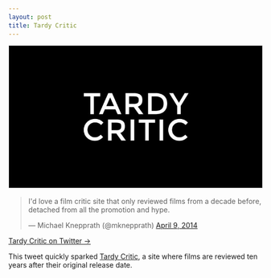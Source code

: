```yaml
---
layout: post
title: Tardy Critic
---
```


<img class="aligncenter" style="border:1px solid #e8e8e8" src="/images/tardycritic.jpg" alt="design prompts" />

<blockquote class="twitter-tweet" lang="en"><p>I&#39;d love a film critic site that only reviewed films from a decade before, detached from all the promotion and hype.</p>&mdash; Michael Knepprath (@mknepprath) <a href="https://twitter.com/mknepprath/status/453925343322071042">April 9, 2014</a></blockquote>

<div class="button"><a href="http://www.twitter.com/tardycritic/">Tardy Critic on Twitter →</a></div>

This tweet quickly sparked [Tardy Critic](http://www.tardycritic.com/), a site where films are reviewed ten years after their original release date.